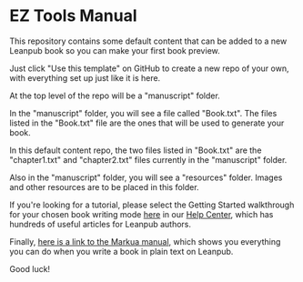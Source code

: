 # EZ Tools Manual

This repository contains some default content that can be added to a new Leanpub book so you can make your first book preview.

Just click "Use this template" on GitHub to create a new repo of your own, with everything set up just like it is here.

At the top level of the repo will be a "manuscript" folder.

In the "manuscript" folder, you will see a file called "Book.txt". The files listed in the "Book.txt" file are the ones that will be used to generate your book.

In this default content repo, the two files listed in "Book.txt" are the "chapter1.txt" and "chapter2.txt" files currently in the "manuscript" folder.

Also in the "manuscript" folder, you will see a "resources" folder. Images and other resources are to be placed in this folder.

If you're looking for a tutorial, please select the Getting Started walkthrough for your chosen book writing mode [here](http://help.leanpub.com/en/articles/3088382-quick-walkthroughs-for-getting-started-on-a-leanpub-book) in our [Help Center](http://help.leanpub.com/en), which has hundreds of useful articles for Leanpub authors.

Finally, [here is a link to the Markua manual,](https://leanpub.com/markua/read) which shows you everything you can do when you write a book in plain text on Leanpub.

Good luck!
